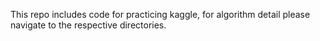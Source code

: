 This repo includes code for practicing kaggle, for algorithm detail please navigate to the respective directories.
